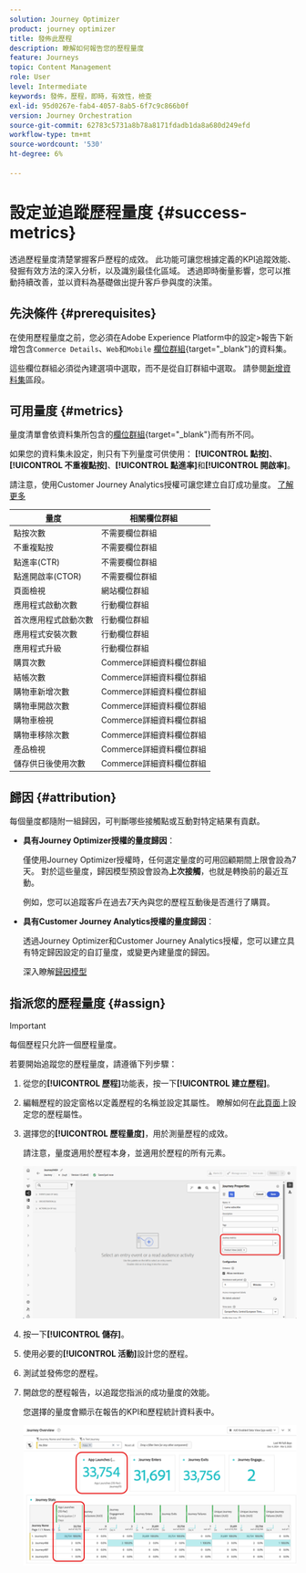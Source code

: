 ```yaml
---
solution: Journey Optimizer
product: journey optimizer
title: 發佈此歷程
description: 瞭解如何報告您的歷程量度
feature: Journeys
topic: Content Management
role: User
level: Intermediate
keywords: 發佈，歷程，即時，有效性，檢查
exl-id: 95d0267e-fab4-4057-8ab5-6f7c9c866b0f
version: Journey Orchestration
source-git-commit: 62783c5731a8b78a8171fdadb1da8a680d249efd
workflow-type: tm+mt
source-wordcount: '530'
ht-degree: 6%

---
```


# 設定並追蹤歷程量度 {#success-metrics}

透過歷程量度清楚掌握客戶歷程的成效。 此功能可讓您根據定義的KPI追蹤效能、發掘有效方法的深入分析，以及識別最佳化區域。 透過即時衡量影響，您可以推動持續改善，並以資料為基礎做出提升客戶參與度的決策。

## 先決條件 {#prerequisites}

在使用歷程量度之前，您必須在Adobe Experience Platform中的設定>報告下新增包含`Commerce Details`、`Web`和`Mobile` [欄位群組](https://experienceleague.adobe.com/docs/experience-platform/xdm/tutorials/create-schema-ui.html?lang=zh-Hant#field-group){target="_blank"}的資料集。

這些欄位群組必須從內建選項中選取，而不是從自訂群組中選取。 請參閱[新增資料集](../reports/reporting-configuration.md#add-datasets)區段。

## 可用量度 {#metrics}

量度清單會依資料集所包含的[欄位群組](https://experienceleague.adobe.com/docs/experience-platform/xdm/tutorials/create-schema-ui.html?lang=zh-Hant#field-group){target="_blank"}而有所不同。

如果您的資料集未設定，則只有下列量度可供使用： **[!UICONTROL 點按]**、**[!UICONTROL 不重複點按]**、**[!UICONTROL 點進率]**&#x200B;和&#x200B;**[!UICONTROL 開啟率]**。

請注意，使用Customer Journey Analytics授權可讓您建立自訂成功量度。 [了解更多](https://experienceleague.adobe.com/zh-hant/docs/analytics-platform/using/cja-components/cja-calcmetrics/cm-workflow/participation-metric)


| 量度 | 相關欄位群組 |
|-|-|
| 點按次數 | 不需要欄位群組 |
| 不重複點按 | 不需要欄位群組 |
| 點進率(CTR) | 不需要欄位群組 |
| 點進開啟率(CTOR) | 不需要欄位群組 |
| 頁面檢視 | 網站欄位群組 |
| 應用程式啟動次數 | 行動欄位群組 |
| 首次應用程式啟動次數 | 行動欄位群組 |
| 應用程式安裝次數 | 行動欄位群組 |
| 應用程式升級 | 行動欄位群組 |
| 購買次數 | Commerce詳細資料欄位群組 |
| 結帳次數 | Commerce詳細資料欄位群組 |
| 購物車新增次數 | Commerce詳細資料欄位群組 |
| 購物車開啟次數 | Commerce詳細資料欄位群組 |
| 購物車檢視 | Commerce詳細資料欄位群組 |
| 購物車移除次數 | Commerce詳細資料欄位群組 |
| 產品檢視 | Commerce詳細資料欄位群組 |
| 儲存供日後使用次數 | Commerce詳細資料欄位群組 |

## 歸因 {#attribution}

每個量度都隨附一組歸因，可判斷哪些接觸點或互動對特定結果有貢獻。

* **具有Journey Optimizer授權的量度歸因**：

  僅使用Journey Optimizer授權時，任何選定量度的可用回顧期間上限會設為7天。 對於這些量度，歸因模型預設會設為&#x200B;**上次接觸**，也就是轉換前的最近互動。

  例如，您可以追蹤客戶在過去7天內與您的歷程互動後是否進行了購買。

* **具有Customer Journey Analytics授權的量度歸因**：

  透過Journey Optimizer和Customer Journey Analytics授權，您可以建立具有特定歸因設定的自訂量度，或變更內建量度的歸因。

  深入瞭解[歸因模型](https://experienceleague.adobe.com/zh-hant/docs/analytics-platform/using/cja-dataviews/component-settings/attribution#attribution-models)

## 指派您的歷程量度 {#assign}

>[!IMPORTANT]
>
>每個歷程只允許一個歷程量度。

若要開始追蹤您的歷程量度，請遵循下列步驟：

1. 從您的&#x200B;**[!UICONTROL 歷程]**&#x200B;功能表，按一下&#x200B;**[!UICONTROL 建立歷程]**。

1. 編輯歷程的設定窗格以定義歷程的名稱並設定其屬性。 瞭解如何在[此頁面](../building-journeys/journey-properties.md)上設定您的歷程屬性。

1. 選擇您的&#x200B;**[!UICONTROL 歷程量度]**，用於測量歷程的成效。

   請注意，量度適用於歷程本身，並適用於歷程的所有元素。

   ![](assets/success_metric.png)

1. 按一下&#x200B;**[!UICONTROL 儲存]**。

1. 使用必要的&#x200B;**[!UICONTROL 活動]**&#x200B;設計您的歷程。

1. 測試並發佈您的歷程。

1. 開啟您的歷程報告，以追蹤您指派的成功量度的效能。

   您選擇的量度會顯示在報告的KPI和歷程統計資料表中。

   ![](assets/success_metric_2.png)

